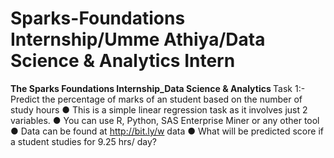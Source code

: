 # Sparks-Foundations Internship/Umme Athiya/Data Science & Analytics Intern
<b>The Sparks Foundations Internship_Data Science &amp; Analytics </b>
Task 1:- Predict the percentage of marks of an student based on the number of
study hours
● This is a simple linear regression task as it involves just 2 variables.
● You can use R, Python, SAS Enterprise Miner or any other tool
● Data can be found at http://bit.ly/w data
● What will be predicted score if a student studies for 9.25 hrs/ day?

